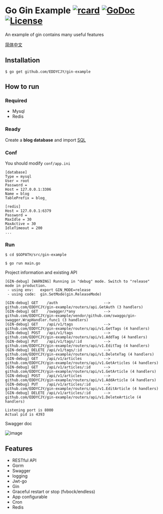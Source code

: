 # Go Gin Example [![rcard](https://goreportcard.com/badge/github.com/EDDYCJY/gin-example)](https://goreportcard.com/report/github.com/EDDYCJY/gin-example) [![GoDoc](http://img.shields.io/badge/go-documentation-blue.svg?style=flat-square)](https://godoc.org/github.com/EDDYCJY/gin-example) [![License](http://img.shields.io/badge/license-mit-blue.svg?style=flat-square)](https://raw.githubusercontent.com/EDDYCJY/gin-example/master/LICENSE)

An example of gin contains many useful features

[简体中文](https://github.com/keonjeo/gin-example/blob/master/README_ZH.md)

## Installation
```
$ go get github.com/EDDYCJY/gin-example
```

## How to run

### Required

- Mysql
- Redis

### Ready

Create a **blog database** and import [SQL](https://github.com/keonjeo/gin-example/blob/master/docs/sql/blog.sql)

### Conf

You should modify `conf/app.ini`

```
[database]
Type = mysql
User = root
Password =
Host = 127.0.0.1:3306
Name = blog
TablePrefix = blog_

[redis]
Host = 127.0.0.1:6379
Password =
MaxIdle = 30
MaxActive = 30
IdleTimeout = 200
...
```

### Run
```
$ cd $GOPATH/src/gin-example

$ go run main.go 
```

Project information and existing API

```
[GIN-debug] [WARNING] Running in "debug" mode. Switch to "release" mode in production.
 - using env:	export GIN_MODE=release
 - using code:	gin.SetMode(gin.ReleaseMode)

[GIN-debug] GET    /auth                     --> github.com/EDDYCJY/gin-example/routers/api.GetAuth (3 handlers)
[GIN-debug] GET    /swagger/*any             --> github.com/EDDYCJY/gin-example/vendor/github.com/swaggo/gin-swagger.WrapHandler.func1 (3 handlers)
[GIN-debug] GET    /api/v1/tags              --> github.com/EDDYCJY/gin-example/routers/api/v1.GetTags (4 handlers)
[GIN-debug] POST   /api/v1/tags              --> github.com/EDDYCJY/gin-example/routers/api/v1.AddTag (4 handlers)
[GIN-debug] PUT    /api/v1/tags/:id          --> github.com/EDDYCJY/gin-example/routers/api/v1.EditTag (4 handlers)
[GIN-debug] DELETE /api/v1/tags/:id          --> github.com/EDDYCJY/gin-example/routers/api/v1.DeleteTag (4 handlers)
[GIN-debug] GET    /api/v1/articles          --> github.com/EDDYCJY/gin-example/routers/api/v1.GetArticles (4 handlers)
[GIN-debug] GET    /api/v1/articles/:id      --> github.com/EDDYCJY/gin-example/routers/api/v1.GetArticle (4 handlers)
[GIN-debug] POST   /api/v1/articles          --> github.com/EDDYCJY/gin-example/routers/api/v1.AddArticle (4 handlers)
[GIN-debug] PUT    /api/v1/articles/:id      --> github.com/EDDYCJY/gin-example/routers/api/v1.EditArticle (4 handlers)
[GIN-debug] DELETE /api/v1/articles/:id      --> github.com/EDDYCJY/gin-example/routers/api/v1.DeleteArticle (4 handlers)

Listening port is 8000
Actual pid is 4393
```
Swagger doc

![image](https://i.imgur.com/bVRLTP4.jpg)

## Features

- RESTful API
- Gorm
- Swagger
- logging
- Jwt-go
- Gin
- Graceful restart or stop (fvbock/endless)
- App configurable
- Cron
- Redis